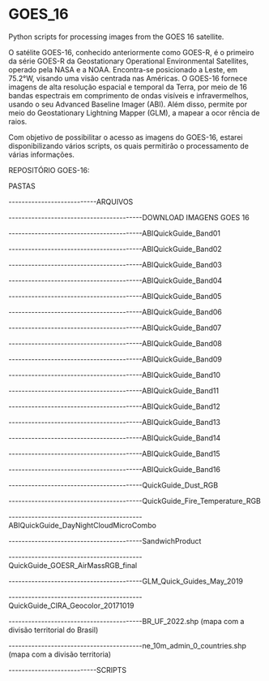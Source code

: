 # GOES_16
Python scripts for processing images from the GOES 16 satellite.

O satélite GOES-16, conhecido anteriormente como GOES-R, é o primeiro da série GOES-R da Geostationary Operational Environmental Satellites, operado pela NASA e a NOAA. Encontra-se 
posicionado a Leste, em 75.2°W, visando uma visão centrada nas Américas. O GOES-16 fornece imagens de alta resolução espacial e temporal da Terra, por meio de 16 bandas espectrais 
em comprimento de ondas visíveis e infravermelhos, usando o seu Advanced Baseline Imager (ABI). Além disso, permite por meio do Geostationary Lightning Mapper (GLM), a mapear a ocor
rência de raios. 

Com objetivo de possibilitar o acesso as imagens do GOES-16, estarei disponibilizando vários scripts, os quais permitirão o processamento de várias informações.

REPOSITÓRIO GOES-16:

PASTAS

---------------------------ARQUIVOS

-----------------------------------------DOWNLOAD IMAGENS GOES 16

-----------------------------------------ABIQuickGuide_Band01

-----------------------------------------ABIQuickGuide_Band02

-----------------------------------------ABIQuickGuide_Band03

-----------------------------------------ABIQuickGuide_Band04

-----------------------------------------ABIQuickGuide_Band05

-----------------------------------------ABIQuickGuide_Band06

-----------------------------------------ABIQuickGuide_Band07

-----------------------------------------ABIQuickGuide_Band08

-----------------------------------------ABIQuickGuide_Band09

-----------------------------------------ABIQuickGuide_Band10

-----------------------------------------ABIQuickGuide_Band11

-----------------------------------------ABIQuickGuide_Band12

-----------------------------------------ABIQuickGuide_Band13

-----------------------------------------ABIQuickGuide_Band14

-----------------------------------------ABIQuickGuide_Band15

-----------------------------------------ABIQuickGuide_Band16

-----------------------------------------QuickGuide_Dust_RGB

-----------------------------------------QuickGuide_Fire_Temperature_RGB

-----------------------------------------ABIQuickGuide_DayNightCloudMicroCombo

-----------------------------------------SandwichProduct

-----------------------------------------QuickGuide_GOESR_AirMassRGB_final

-----------------------------------------GLM_Quick_Guides_May_2019

-----------------------------------------QuickGuide_CIRA_Geocolor_20171019

-----------------------------------------BR_UF_2022.shp (mapa com a divisão territorial do Brasil)

-----------------------------------------ne_10m_admin_0_countries.shp (mapa com a divisão territoria)

---------------------------SCRIPTS

